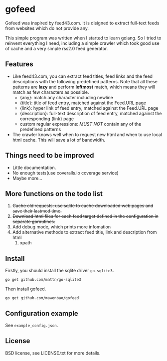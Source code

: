 # gofeed

Gofeed was inspired by feed43.com. It is disigned to extract full-text feeds from websites which do not provide any.

This simple program was written when I started to learn golang. So I tried to reinvent everything I need, including a simple crawler which took good use of cache and a very simple rss2.0 feed generator.

## Features

* Like feed43.com, you can extract feed titles, feed links and the feed descriptions with the following predefined patterns. Note that all these patterns are **lazy** and perform **leftmost** match, which means they will match as few characters as possible.
    *  {any}: match any character including newline
    *  {title}: title of feed entry, matched against the Feed.URL page
    *  {link}: hyper link of feed entry, matched against the Feed.URL page
    *  {description}: full-text description of feed entry, matched against the corresponding {link} page
    *  custom regular expressions: *MUST NOT* contain any of the predefined patterns
* The crawler knows well when to request new html and when to use local html cache. This will save a lot of bandwidth.
 
## Things need to be improved

*  Little documentation.
*  No enough tests(use coveralls.io coverage service)
*  Maybe more...

## More functions on the todo list

1. <del>Cache old requests: use sqlite to cache downloaded web pages and save their lastmod time.</del>
2. <del>Download html files for each feed target defined in the configuration in separate goroutines. </del>
3. Add debug mode, which prints more infomation
4. Add alternative methods to extract feed title, link and description from html
    1. xpath

## Install

Firstly, you should install the sqlite driver `go-sqlite3`.

    go get github.com/mattn/go-sqlite3

Then install gofeed.

    go get github.com/mawenbao/gofeed

## Configuration example

See `example_config.json`.

## License

BSD license, see LICENSE.txt for more details.

